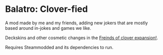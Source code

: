 # Balatro: Clover-fied

A mod made by me and my friends, adding new jokers that are mostly based around in-jokes and games we like.

Deckskins and other cosmetic changes in the [Freinds of clover expansion!](https://github.com/Clover-090/Clover-fied-Friends-of-Clover-expansion).

Requires Steammodded and its dependencies to run.

